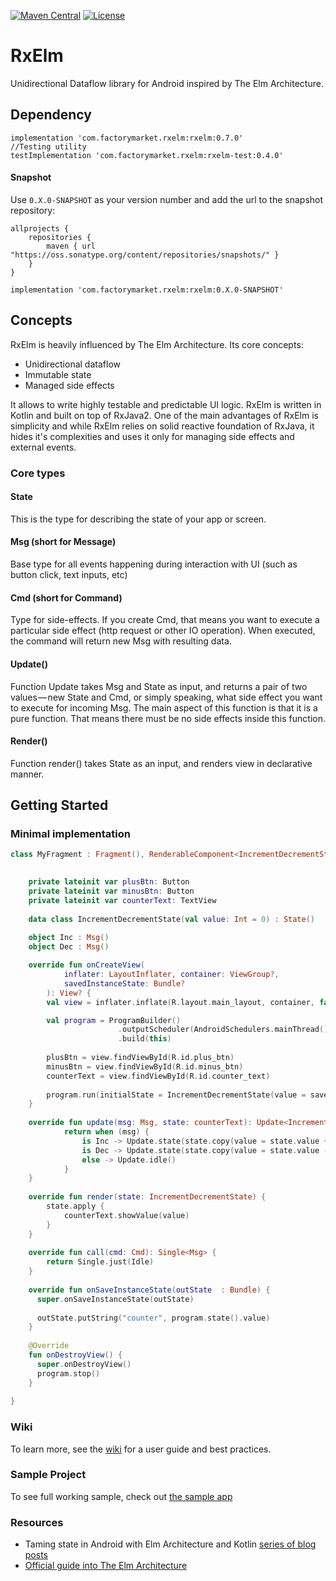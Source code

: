 [![Maven Central](https://img.shields.io/maven-central/v/com.factorymarket.rxelm/rxelm.svg)](https://search.maven.org/#search%7Cga%7C1%7Cg%3A%22com.factorymarket.rxelm%22)
[![License](https://img.shields.io/badge/License-Apache%202.0-yellowgreen.svg)](https://github.com/FactoryMarketRetailGmbH/RxElm/blob/master/LICENSE)

# RxElm
Unidirectional Dataflow library for Android inspired by The Elm Architecture. 


## Dependency

```
implementation 'com.factorymarket.rxelm:rxelm:0.7.0'
//Testing utility
testImplementation 'com.factorymarket.rxelm:rxelm-test:0.4.0'
```


#### Snapshot
Use `0.X.0-SNAPSHOT` as your version number and add the url to the snapshot repository:

```
allprojects {
    repositories {     
        maven { url "https://oss.sonatype.org/content/repositories/snapshots/" }
    }
}

```

```
implementation 'com.factorymarket.rxelm:rxelm:0.X.0-SNAPSHOT'
```


## Concepts 
RxElm is heavily influenced by The Elm Architecture. Its core concepts:

* Unidirectional dataflow
* Immutable state
* Managed side effects

It allows to write highly testable and predictable UI logic. RxElm is written in Kotlin and built 
on top of RxJava2. One of the main advantages of RxElm is simplicity and while RxElm relies on solid reactive foundation
of RxJava, it hides it's complexities and uses it only for managing side effects and external events.

### Core types
#### State 
This is the type for describing the state of your app or screen. 

#### Msg (short for Message)  
Base type for all events happening during interaction with UI (such as button click, text inputs, etc)

#### Cmd (short for Command) 
Type for side-effects. If you create Cmd, that means you want to execute a particular side effect (http request or other IO operation).
When executed, the command will return new Msg with resulting data.

#### Update()  
Function Update takes Msg and State as input, and returns a pair of two values — new State and Cmd, or simply speaking, what side effect you want to execute for incoming Msg. 
The main aspect of this function is that it is a pure function. That means there must be no side effects inside this function.

#### Render() 
Function render() takes State as an input, and renders view in declarative manner. 

## Getting Started

### Minimal implementation

```kotlin
class MyFragment : Fragment(), RenderableComponent<IncrementDecrementState> {

  
    private lateinit var plusBtn: Button
    private lateinit var minusBtn: Button
    private lateinit var counterText: TextView   
    
    data class IncrementDecrementState(val value: Int = 0) : State()
    
    object Inc : Msg()
    object Dec : Msg()

    override fun onCreateView(
            inflater: LayoutInflater, container: ViewGroup?,
            savedInstanceState: Bundle?
        ): View? {
        val view = inflater.inflate(R.layout.main_layout, container, false)       

        val program = ProgramBuilder()
                        .outputScheduler(AndroidSchedulers.mainThread())
                        .build(this)
                        
        plusBtn = view.findViewById(R.id.plus_btn)
        minusBtn = view.findViewById(R.id.minus_btn)
        counterText = view.findViewById(R.id.counter_text)
               
        program.run(initialState = IncrementDecrementState(value = savedInstanceState?.getInt("counter", 0) ?: 0))              
    }
    
    override fun update(msg: Msg, state: counterText): Update<IncrementDecrementState> {          
            return when (msg) {            
                is Inc -> Update.state(state.copy(value = state.value + 1))               
                is Dec -> Update.state(state.copy(value = state.value - 1))
                else -> Update.idle()
            }
    }
    
    override fun render(state: IncrementDecrementState) {
        state.apply {
            counterText.showValue(value)
        }
    }
    
    override fun call(cmd: Cmd): Single<Msg> {
        return Single.just(Idle)         
    }
    
    override fun onSaveInstanceState(outState  : Bundle) {
      super.onSaveInstanceState(outState)
     
      outState.putString("counter", program.state().value)
    }
    
    @Override
    fun onDestroyView() {
      super.onDestroyView()
      program.stop()
    }
    
}
```

### Wiki
To learn more, see the [wiki](https://github.com/FactoryMarketRetailGmbH/RxElm/wiki) for a user guide and best practices.

### Sample Project 
To see full working sample, check out [the sample app](https://github.com/FactoryMarketRetailGmbH/RxElm/tree/master/sample) 


### Resources
* Taming state in Android with Elm Architecture and Kotlin [series of blog posts](https://proandroiddev.com/taming-state-in-android-with-elm-architecture-and-kotlin-part-1-566caae0f706)
* [Official guide into The Elm Architecture](https://guide.elm-lang.org/architecture/)

